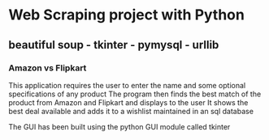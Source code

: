 # Web Scraping project with Python 
## beautiful soup - tkinter - pymysql - urllib

### Amazon vs Flipkart 

This application requires the user to enter the name and some optional specifications of any product
The program then finds the best match of the product from Amazon and Flipkart and displays to the user
It shows the best deal available and adds it to a wishlist maintained in an sql database

The GUI has been built using the python GUI module called tkinter
